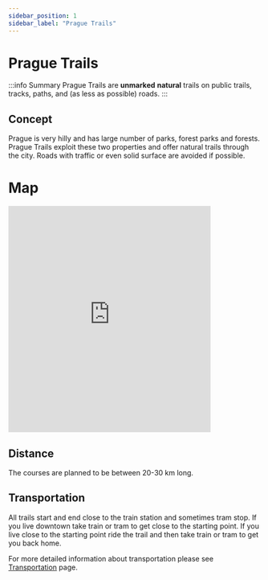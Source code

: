 ```yaml
---
sidebar_position: 1
sidebar_label: "Prague Trails"
---
```


# Prague Trails

:::info Summary
Prague Trails are **unmarked** **natural** trails on public trails, tracks, paths, and (as less as possible) roads. 
:::

## Concept

Prague is very hilly and has large number of parks, forest parks and forests. Prague Trails exploit these two properties and offer natural trails through the city. Roads with traffic or even solid surface are avoided if possible.

# Map

<iframe src="https://frame.mapy.cz/s/muvunufece" width="80%" height="450" frameborder="0"></iframe>

## Distance

The courses are planned to be between 20-30 km long.

## Transportation

All trails start and end close to the train station and sometimes tram stop. If you live downtown take train or tram to get close to the starting point. If you live close to the starting point ride the trail and then take train or tram to get you back home.

For more detailed information about transportation please see [Transportation](../transportation) page.